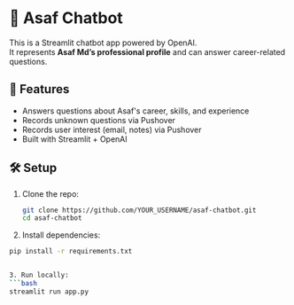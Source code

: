 # 💬 Asaf Chatbot

This is a Streamlit chatbot app powered by OpenAI.  
It represents **Asaf Md’s professional profile** and can answer career-related questions.

## 🚀 Features
- Answers questions about Asaf's career, skills, and experience
- Records unknown questions via Pushover
- Records user interest (email, notes) via Pushover
- Built with Streamlit + OpenAI

## 🛠️ Setup

1. Clone the repo:
   ```bash
   git clone https://github.com/YOUR_USERNAME/asaf-chatbot.git
   cd asaf-chatbot


2. Install dependencies:
```bash
pip install -r requirements.txt


3. Run locally:
```bash
streamlit run app.py
